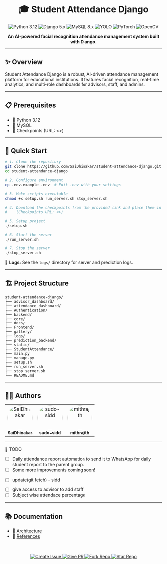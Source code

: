 <div align="center">
	<h1>🎓 Student Attendance Django</h1>
	<p>
		<img src="https://img.shields.io/badge/Python-3.12-blue?logo=python" alt="Python 3.12">
		<img src="https://img.shields.io/badge/Django-5.x-green?logo=django" alt="Django 5.x">
		<img src="https://img.shields.io/badge/MySQL-8.x-blue?logo=mysql" alt="MySQL 8.x">
		<img src="https://img.shields.io/badge/YOLO-11-ffbb00?logo=yolo" alt="YOLO">
		<img src="https://img.shields.io/badge/PyTorch-2.x-ee4c2c?logo=pytorch" alt="PyTorch">
		<img src="https://img.shields.io/badge/OpenCV-4.x-5C3EE8?logo=opencv" alt="OpenCV">
	</p>
	<p><b>An AI-powered facial recognition attendance management system built with Django.</b></p>
</div>

---

## ✨ Overview

Student Attendance Django is a robust, AI-driven attendance management platform for educational institutions. It features facial recognition, real-time analytics, and multi-role dashboards for advisors, staff, and admins.

---

## 📋 Prerequisites

- 🐍 Python 3.12
- 🐬 MySQL
- 🧠 Checkpoints (URL: <>)

---

## 🚀 Quick Start

```bash
# 1. Clone the repository
git clone https://github.com/SaiDhinakar/student-attendance-django.git
cd student-attendance-django

# 2. Configure environment
cp .env.example .env  # Edit .env with your settings

# 3. Make scripts executable
chmod +x setup.sh run_server.sh stop_server.sh

# 4. Download the checkpoints from the provided link and place them in the prediction_backend folder
#    (Checkpoints URL: <>)

# 5. Setup project
./setup.sh

# 6. Start the server
./run_server.sh

# 7. Stop the server
./stop_server.sh
```

📂 **Logs:** See the `logs/` directory for server and prediction logs.

---

## 🏗️ Project Structure

```text
student-attendance-django/
├── advisor_dashboard/
├── attendance_dashboard/
├── Authentication/
├── backend/
├── core/
├── docs/
├── Frontend/
├── gallery/
├── logs/
├── prediction_backend/
├── static/
├── StudentAttendance/
├── main.py
├── manage.py
├── setup.sh
├── run_server.sh
├── stop_server.sh
└── README.md
```

---

## 👨‍💻 Authors

<table>
	<tr>
		<td align="center">
			<a href="https://github.com/SaiDhinakar">
				<img src="https://github.com/SaiDhinakar.png" width="80" style="border-radius: 50%" alt="SaiDhinakar"/>
				<br/>
				<sub><b>SaiDhinakar</b></sub>
			</a>
		</td>
		<td align="center">
			<a href="https://github.com/sudo-sidd">
				<img src="https://github.com/sudo-sidd.png" width="80" style="border-radius: 50%" alt="sudo-sidd"/>
				<br/>
				<sub><b>sudo-sidd</b></sub>
			</a>
		</td>
		<td align="center">
			<a href="https://github.com/mithrajith">
				<img src="https://github.com/mithrajith.png" width="80" style="border-radius: 50%" alt="mithrajith"/>
				<br/>
				<sub><b>mithrajith</b></sub>
			</a>
		</td>
	</tr>
</table>

---

📝 TODO

- [ ] Daily attendance report automation to send it to WhatsApp for daily student report to the parent group.
- [ ] Some more improvements coming soon!
<!-- - [ ] Backup DB - Mith -->
- [ ] update(git fetch) - sidd
<!-- - [ ] remove duplicates - sai -->
- [ ] give access to advisor to add staff
- [ ] Subject wise attendace percentage
<!-- - [ ] make pop up for 2 sec - mith -->

---

## 📚 Documentation

- 📐 [Architecture](docs/ARCHITECTURE.md)
- 📖 [References](docs/REFERENCES.md)

<div align="center">
	<br><br>
	<a href="https://github.com/SaiDhinakar/student-attendance-django/issues" target="_blank">
		<img src="https://img.shields.io/badge/Create%20Issue-EC4899?style=for-the-badge&logo=github" alt="Create Issue"/>
	</a>
	<a href="https://github.com/SaiDhinakar/student-attendance-django/pulls" target="_blank">
		<img src="https://img.shields.io/badge/Give%20PR-6366F1?style=for-the-badge&logo=github" alt="Give PR"/>
	</a>
	<a href="https://github.com/SaiDhinakar/student-attendance-django/fork" target="_blank">
		<img src="https://img.shields.io/badge/Fork%20Repo-22D3EE?style=for-the-badge&logo=github" alt="Fork Repo"/>
	</a>
	<a href="https://github.com/SaiDhinakar/student-attendance-django/stargazers" target="_blank">
		<img src="https://img.shields.io/github/stars/SaiDhinakar/student-attendance-django?style=for-the-badge&label=Star&color=F59E42&logo=github" alt="Star Repo"/>
	</a>
</div>
